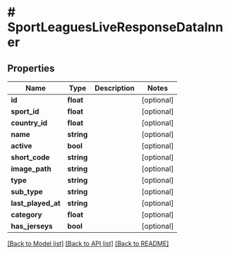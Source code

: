 # # SportLeaguesLiveResponseDataInner

## Properties

Name | Type | Description | Notes
------------ | ------------- | ------------- | -------------
**id** | **float** |  | [optional]
**sport_id** | **float** |  | [optional]
**country_id** | **float** |  | [optional]
**name** | **string** |  | [optional]
**active** | **bool** |  | [optional]
**short_code** | **string** |  | [optional]
**image_path** | **string** |  | [optional]
**type** | **string** |  | [optional]
**sub_type** | **string** |  | [optional]
**last_played_at** | **string** |  | [optional]
**category** | **float** |  | [optional]
**has_jerseys** | **bool** |  | [optional]

[[Back to Model list]](../../README.md#models) [[Back to API list]](../../README.md#endpoints) [[Back to README]](../../README.md)
